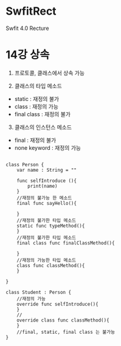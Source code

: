 # SwfitRect
Swfit 4.0 Recture

14강 상속
===========
1. 프로토콜, 클래스에서 상속 가능

2. 클래스의 타입 메소드
* static : 재정의 불가
* class : 재정의 가능
* final class : 재정의 불가

3. 클래스의 인스턴스 메소드
* final : 재정의 불가
* none keyword : 재정의 가능

<pre><code>
class Person {
    var name : String = ""
    
    func selfIntroduce (){
        print(name)
    }
    //재정의 불가능 한 메소드
    final func sayHello(){
        
    }
    //재정의 불가한 타입 메소드
    static func typeMethod(){
    }
    //재정의 불가한 타입 메소드
    final class func finalClassMethod(){
    
    }
    //재정의 가능한 타입 메소드
    class func classMethod(){
    }
    
}

class Student : Person {
    //재정의 가능
    override func selfIntroduce(){
    }
    //
    override class func classMethod(){
    }
    //final, static, final class 는 불가능
}
</pre></code>
